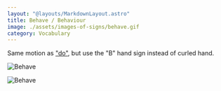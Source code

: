 ```yaml
---
layout: "@layouts/MarkdownLayout.astro"
title: Behave / Behaviour
image: ./assets/images-of-signs/behave.gif
category: Vocabulary
---
```


Same motion as ["do"](./do),
but use the "B" hand sign instead of curled hand.

![Behave](@signs/behave.gif)

![Behave](@signs/behave-sgsl-sign-bank.gif)
